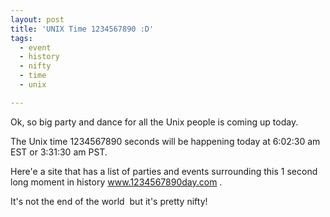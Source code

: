 ```yaml
---
layout: post
title: 'UNIX Time 1234567890 :D'
tags:
  - event
  - history
  - nifty
  - time
  - unix

---
```


Ok, so big party and dance for all the Unix people is coming up today.

The Unix time 1234567890 seconds will be happening today at 6:02:30 am EST or 3:31:30 am PST.

Here'e a site that has a list of parties and events surrounding this 1 second long moment in history <a href="http://www.1234567890day.com">www.1234567890day.com</a> .

It's not the end of the world  but it's pretty nifty!

